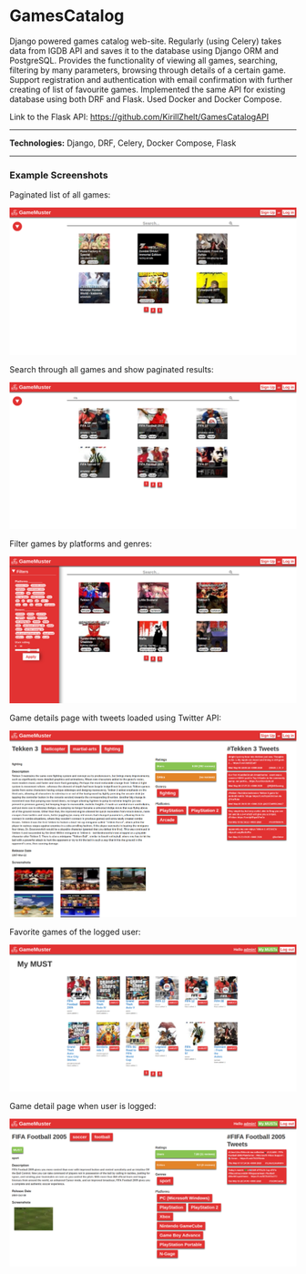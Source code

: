 # GamesCatalog
Django powered games catalog web-site. Regularly (using Celery) takes data from IGDB API and saves it to the database using Django ORM and PostgreSQL. Provides the functionality of viewing all games, searching, filtering by many parameters, browsing through details of a certain game. Support registration and authentication with email confirmation with further creating of list of favourite games. 
Implemented the same API for existing database using both DRF and Flask. Used Docker and Docker Compose.

Link to the Flask API: https://github.com/KirillZhelt/GamesCatalogAPI
___

**Technologies:** Django, DRF, Celery, Docker Compose, Flask

___

### Example Screenshots

Paginated list of all games:

![All games screenshot](/screenshots/games_list.png?raw=true)

Search through all games and show paginated results:

![Search games screenshot](/screenshots/search_games.png?raw=true)

Filter games by platforms and genres:

![Filter games screenshot](/screenshots/filter_games.png?raw=true)

Game details page with tweets loaded using Twitter API:

![Game detail screenshot](/screenshots/game_detail.png?raw=true)

Favorite games of the logged user:

![Favorite games screenshot](/screenshots/favorite_games.png?raw=true)

Game detail page when user is logged:

![Game detail when user is logged screenshot](/screenshots/game_detail_logged.png?raw=true)
